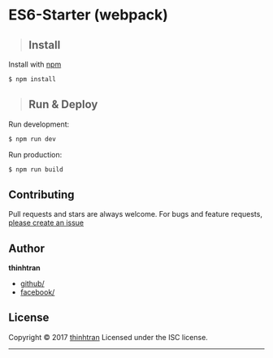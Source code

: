 # ES6-Starter (webpack)

> ## Install

Install with [npm](https://www.npmjs.com/)

```sh
$ npm install
```

> ## Run & Deploy

Run development:

```sh
$ npm run dev
```

Run production:

```sh
$ npm run build
```

## Contributing

Pull requests and stars are always welcome. For bugs and feature requests, [please create an issue](https://github.com/nshermione/es6-starter)

## Author

**thinhtran**

* [github/](https://github.com/nshermione)
* [facebook/](https://www.facebook.com/ththinh)

## License

Copyright © 2017 [thinhtran](#thinhtran)
Licensed under the ISC license.

***

